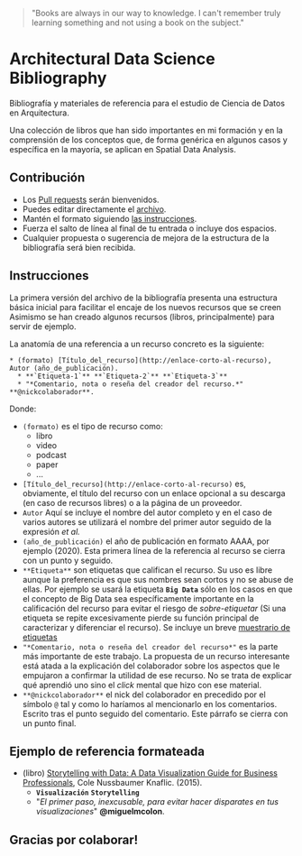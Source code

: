 
> "Books are always in our way to knowledge. I can't remember truly learning something and not using a book on the subject."

# Architectural Data Science Bibliography

Bibliografía y materiales de referencia para el estudio de Ciencia de Datos en Arquitectura.

Una colección de libros que han sido importantes en mi formación y en la comprensión de los conceptos que, de forma genérica en algunos casos y específica en la mayoría, se aplican en Spatial Data Analysis.

## Contribución
* Los [Pull requests](https://github.com/lamaquinadetrinos/ads-bibliography/pulls) serán bienvenidos.
* Puedes editar directamente el [archivo](https://github.com/lamaquinadetrinos/ads-bibliography/edit/main/bibliography/Architectural%20Data%20Science%20Bibliography.md).
* Mantén el formato siguiendo [las instrucciones](#instrucciones).
* Fuerza el salto de línea al final de tu entrada o incluye dos espacios.
* Cualquier propuesta o sugerencia de mejora de la estructura de la bibliografía será bien recibida.



## Instrucciones

La primera versión del archivo de la bibliografía presenta una estructura básica inicial para facilitar el encaje de los nuevos recursos que se creen
Asimismo se han creado algunos recursos (libros, principalmente) para servir de ejemplo.

La anatomía de una referencia a un recurso concreto es la siguiente:

```
* (formato) [Título_del_recurso](http://enlace-corto-al-recurso), Autor (año_de_publicación).   
  * **`Etiqueta-1`** **`Etiqueta-2`** **`Etiqueta-3`**
  * "*Comentario, nota o reseña del creador del recurso.*" **@nickcolaborador**.
```


  Donde:  
  * `(formato)` es el tipo de recurso como:
    * libro
    * video
    * podcast
    * paper
    * ...
  * `[Título_del_recurso](http://enlace-corto-al-recurso)` es, obviamente, el título del recurso con un enlace opcional a su descarga (en caso de recursos libres) o a la página de un proveedor.
  * `Autor` Aquí se incluye el nombre del autor completo y en el caso de varios autores se utilizará el nombre del primer autor seguido de la expresión *et al.*
  * `(año_de_publicación)` el año de publicación en formato AAAA, por ejemplo (2020). Esta primera línea de la referencia al recurso se cierra con un punto y seguido.
  * `**Etiqueta**` son etiquetas que califican el recurso. Su uso es libre aunque la preferencia es que sus nombres sean cortos y no se abuse de ellas. Por ejemplo se usará la etiqueta **`Big Data`** sólo en los casos en que el concepto de Big Data sea específicamente importante en la calificación del recurso para evitar el riesgo de *sobre-etiquetar* (Si una etiqueta se repite excesivamente pierde su función principal de caracterizar y diferenciar el recurso). Se incluye un breve [muestrario de etiquetas](https://github.com/lamaquinadetrinos/ads-bibliography/blob/main/bibliography/Architectural%20Data%20Science%20Bibliography.md#muestra-de-etiquetas)
  * `"*Comentario, nota o reseña del creador del recurso*"` es la parte más importante de este trabajo. La propuesta de un recurso interesante está atada a la explicación del colaborador sobre los aspectos que le empujaron a confirmar la utilidad de ese recurso. No se trata de explicar qué aprendió uno sino el *click* mental que hizo con ese material.
  * `**@nickcolaborador**` el nick del colaborador en precedido por el símbolo `@` tal y como lo haríamos al mencionarlo en los comentarios. Escrito tras el punto seguido del comentario. Este párrafo se cierra con un punto final.

## Ejemplo de referencia formateada
* (libro) [Storytelling with Data: A Data Visualization Guide for Business Professionals](http://bit.ly/bsd-storytellingdata), Cole Nussbaumer Knaflic. (2015).
  * **`Visualización`** **`Storytelling`**
  * "*El primer paso, inexcusable, para evitar hacer disparates en tus visualizaciones*" **@miguelmcolon**.

## Gracias por colaborar!
